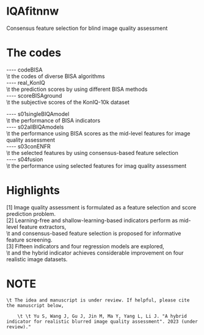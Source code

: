
# IQAfitnnw
Consensus feature selection for blind image quality assessment


# The codes

  ---- codeBISA  
          \t the codes of diverse BISA algorithms  
  ---- real_KonIQ  
          \t the prediction scores by using different BISA methods  
  ---- scoreBISAground  
          \t the subjective scores of the KonIQ-10k dataset  

  ---- s01singleBIQAmodel  
          \t the performance of BISA indicators  
  ---- s02allBIQAmodels  
          \t the performance using BISA scores as the mid-level features for image quality assessment  
  ---- s03conENFR  
          \t the selected features by using consensus-based feature selection  
  ---- s04fusion  
          \t the performance using selected features for imag quality assessment  

# Highlights
  [1] Image quality assessment is formulated as a feature selection and score prediction problem.   
  [2] Learning-free and shallow-learning-based indicators perform as mid-level feature extractors,   
          \t and consensus-based feature selection is proposed for informative feature screening.  
  [3] Fifteen indicators and four regression models are explored,   
          \t and the hybrid indicator achieves considerable improvement on four realistic image datasets.  

# NOTE
    \t The idea and manuscript is under review. If helpful, please cite the manuscript below,  
    
        \t \t Yu S, Wang J, Gu J, Jin M, Ma Y, Yang L, Li J. "A hybrid indicator for realistic blurred image quality assessment". 2023 (under review)."  
